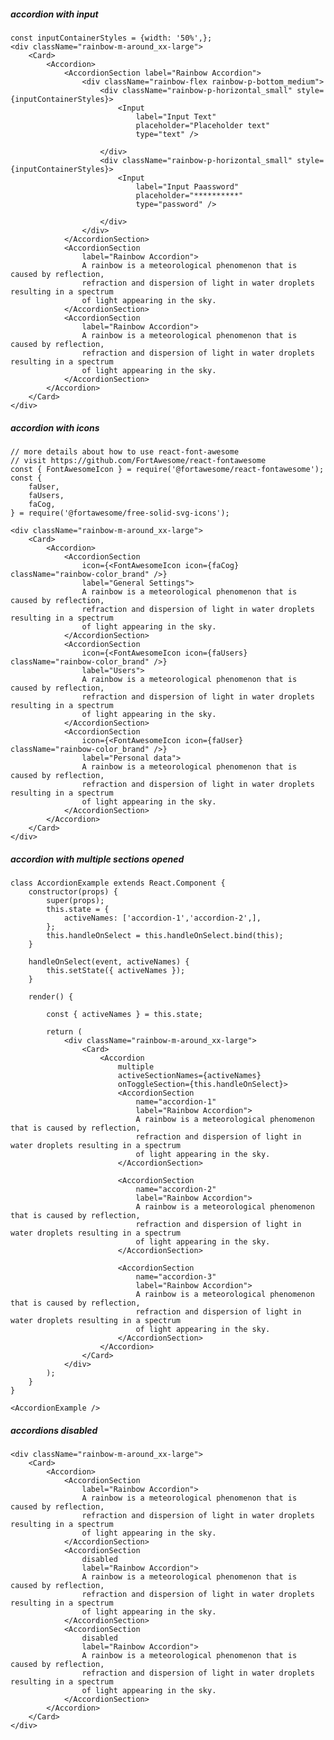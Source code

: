 ##### accordion with input

    const inputContainerStyles = {width: '50%',};
    <div className="rainbow-m-around_xx-large">
        <Card>
            <Accordion>
                <AccordionSection label="Rainbow Accordion">
                    <div className="rainbow-flex rainbow-p-bottom_medium">
                        <div className="rainbow-p-horizontal_small" style={inputContainerStyles}>
                            <Input
                                label="Input Text"
                                placeholder="Placeholder text"
                                type="text" />

                        </div>
                        <div className="rainbow-p-horizontal_small" style={inputContainerStyles}>
                            <Input
                                label="Input Paassword"
                                placeholder="**********"
                                type="password" />

                        </div>
                    </div>
                </AccordionSection>
                <AccordionSection
                    label="Rainbow Accordion">
                    A rainbow is a meteorological phenomenon that is caused by reflection,
                    refraction and dispersion of light in water droplets resulting in a spectrum
                    of light appearing in the sky.
                </AccordionSection>
                <AccordionSection
                    label="Rainbow Accordion">
                    A rainbow is a meteorological phenomenon that is caused by reflection,
                    refraction and dispersion of light in water droplets resulting in a spectrum
                    of light appearing in the sky.
                </AccordionSection>
            </Accordion>
        </Card>
    </div>


##### accordion with icons
    // more details about how to use react-font-awesome
    // visit https://github.com/FortAwesome/react-fontawesome
    const { FontAwesomeIcon } = require('@fortawesome/react-fontawesome');
    const {
        faUser,
        faUsers,
        faCog,
    } = require('@fortawesome/free-solid-svg-icons');

    <div className="rainbow-m-around_xx-large">
        <Card>
            <Accordion>
                <AccordionSection
                    icon={<FontAwesomeIcon icon={faCog} className="rainbow-color_brand" />}
                    label="General Settings">
                    A rainbow is a meteorological phenomenon that is caused by reflection,
                    refraction and dispersion of light in water droplets resulting in a spectrum
                    of light appearing in the sky.
                </AccordionSection>
                <AccordionSection
                    icon={<FontAwesomeIcon icon={faUsers} className="rainbow-color_brand" />}
                    label="Users">
                    A rainbow is a meteorological phenomenon that is caused by reflection,
                    refraction and dispersion of light in water droplets resulting in a spectrum
                    of light appearing in the sky.
                </AccordionSection>
                <AccordionSection
                    icon={<FontAwesomeIcon icon={faUser} className="rainbow-color_brand" />}
                    label="Personal data">
                    A rainbow is a meteorological phenomenon that is caused by reflection,
                    refraction and dispersion of light in water droplets resulting in a spectrum
                    of light appearing in the sky.
                </AccordionSection>
            </Accordion>
        </Card>
    </div>


##### accordion with multiple sections opened

    class AccordionExample extends React.Component {
        constructor(props) {
            super(props);
            this.state = {
                activeNames: ['accordion-1','accordion-2',],
            };
            this.handleOnSelect = this.handleOnSelect.bind(this);
        }

        handleOnSelect(event, activeNames) {
            this.setState({ activeNames });
        }

        render() {

            const { activeNames } = this.state;

            return (
                <div className="rainbow-m-around_xx-large">
                    <Card>
                        <Accordion
                            multiple
                            activeSectionNames={activeNames}
                            onToggleSection={this.handleOnSelect}>
                            <AccordionSection
                                name="accordion-1"
                                label="Rainbow Accordion">
                                A rainbow is a meteorological phenomenon that is caused by reflection,
                                refraction and dispersion of light in water droplets resulting in a spectrum
                                of light appearing in the sky.
                            </AccordionSection>

                            <AccordionSection
                                name="accordion-2"
                                label="Rainbow Accordion">
                                A rainbow is a meteorological phenomenon that is caused by reflection,
                                refraction and dispersion of light in water droplets resulting in a spectrum
                                of light appearing in the sky.
                            </AccordionSection>

                            <AccordionSection
                                name="accordion-3"
                                label="Rainbow Accordion">
                                A rainbow is a meteorological phenomenon that is caused by reflection,
                                refraction and dispersion of light in water droplets resulting in a spectrum
                                of light appearing in the sky.
                            </AccordionSection>
                        </Accordion>
                    </Card>
                </div>
            );
        }
    }

    <AccordionExample />


##### accordions disabled

    <div className="rainbow-m-around_xx-large">
        <Card>
            <Accordion>
                <AccordionSection
                    label="Rainbow Accordion">
                    A rainbow is a meteorological phenomenon that is caused by reflection,
                    refraction and dispersion of light in water droplets resulting in a spectrum
                    of light appearing in the sky.
                </AccordionSection>
                <AccordionSection
                    disabled
                    label="Rainbow Accordion">
                    A rainbow is a meteorological phenomenon that is caused by reflection,
                    refraction and dispersion of light in water droplets resulting in a spectrum
                    of light appearing in the sky.
                </AccordionSection>
                <AccordionSection
                    disabled
                    label="Rainbow Accordion">
                    A rainbow is a meteorological phenomenon that is caused by reflection,
                    refraction and dispersion of light in water droplets resulting in a spectrum
                    of light appearing in the sky.
                </AccordionSection>
            </Accordion>
        </Card>
    </div>
